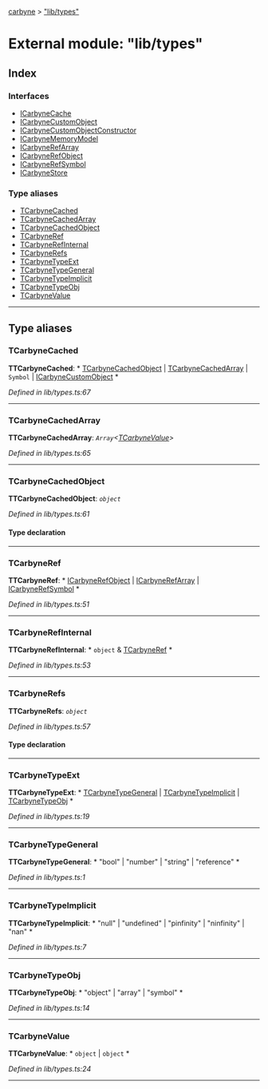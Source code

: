 [carbyne](../README.md) > ["lib/types"](../modules/_lib_types_.md)

# External module: "lib/types"

## Index

### Interfaces

* [ICarbyneCache](../interfaces/_lib_types_.icarbynecache.md)
* [ICarbyneCustomObject](../interfaces/_lib_types_.icarbynecustomobject.md)
* [ICarbyneCustomObjectConstructor](../interfaces/_lib_types_.icarbynecustomobjectconstructor.md)
* [ICarbyneMemoryModel](../interfaces/_lib_types_.icarbynememorymodel.md)
* [ICarbyneRefArray](../interfaces/_lib_types_.icarbynerefarray.md)
* [ICarbyneRefObject](../interfaces/_lib_types_.icarbynerefobject.md)
* [ICarbyneRefSymbol](../interfaces/_lib_types_.icarbynerefsymbol.md)
* [ICarbyneStore](../interfaces/_lib_types_.icarbynestore.md)

### Type aliases

* [TCarbyneCached](_lib_types_.md#tcarbynecached)
* [TCarbyneCachedArray](_lib_types_.md#tcarbynecachedarray)
* [TCarbyneCachedObject](_lib_types_.md#tcarbynecachedobject)
* [TCarbyneRef](_lib_types_.md#tcarbyneref)
* [TCarbyneRefInternal](_lib_types_.md#tcarbynerefinternal)
* [TCarbyneRefs](_lib_types_.md#tcarbynerefs)
* [TCarbyneTypeExt](_lib_types_.md#tcarbynetypeext)
* [TCarbyneTypeGeneral](_lib_types_.md#tcarbynetypegeneral)
* [TCarbyneTypeImplicit](_lib_types_.md#tcarbynetypeimplicit)
* [TCarbyneTypeObj](_lib_types_.md#tcarbynetypeobj)
* [TCarbyneValue](_lib_types_.md#tcarbynevalue)

---

## Type aliases

<a id="tcarbynecached"></a>

###  TCarbyneCached

**ΤTCarbyneCached**: * [TCarbyneCachedObject](_lib_types_.md#tcarbynecachedobject) &#124; [TCarbyneCachedArray](_lib_types_.md#tcarbynecachedarray) &#124; `Symbol` &#124; [ICarbyneCustomObject](../interfaces/_lib_types_.icarbynecustomobject.md)
*

*Defined in lib/types.ts:67*

___
<a id="tcarbynecachedarray"></a>

###  TCarbyneCachedArray

**ΤTCarbyneCachedArray**: *`Array`<[TCarbyneValue](_lib_types_.md#tcarbynevalue)>*

*Defined in lib/types.ts:65*

___
<a id="tcarbynecachedobject"></a>

###  TCarbyneCachedObject

**ΤTCarbyneCachedObject**: *`object`*

*Defined in lib/types.ts:61*

#### Type declaration

[key: `string`]: [TCarbyneValue](_lib_types_.md#tcarbynevalue)

___
<a id="tcarbyneref"></a>

###  TCarbyneRef

**ΤTCarbyneRef**: * [ICarbyneRefObject](../interfaces/_lib_types_.icarbynerefobject.md) &#124; [ICarbyneRefArray](../interfaces/_lib_types_.icarbynerefarray.md) &#124; [ICarbyneRefSymbol](../interfaces/_lib_types_.icarbynerefsymbol.md)
*

*Defined in lib/types.ts:51*

___
<a id="tcarbynerefinternal"></a>

###  TCarbyneRefInternal

**ΤTCarbyneRefInternal**: * `object` & [TCarbyneRef](_lib_types_.md#tcarbyneref)
*

*Defined in lib/types.ts:53*

___
<a id="tcarbynerefs"></a>

###  TCarbyneRefs

**ΤTCarbyneRefs**: *`object`*

*Defined in lib/types.ts:57*

#### Type declaration

[id: `string`]: [TCarbyneRefInternal](_lib_types_.md#tcarbynerefinternal)

___
<a id="tcarbynetypeext"></a>

###  TCarbyneTypeExt

**ΤTCarbyneTypeExt**: * [TCarbyneTypeGeneral](_lib_types_.md#tcarbynetypegeneral) &#124; [TCarbyneTypeImplicit](_lib_types_.md#tcarbynetypeimplicit) &#124; [TCarbyneTypeObj](_lib_types_.md#tcarbynetypeobj)
*

*Defined in lib/types.ts:19*

___
<a id="tcarbynetypegeneral"></a>

###  TCarbyneTypeGeneral

**ΤTCarbyneTypeGeneral**: * "bool" &#124; "number" &#124; "string" &#124; "reference"
*

*Defined in lib/types.ts:1*

___
<a id="tcarbynetypeimplicit"></a>

###  TCarbyneTypeImplicit

**ΤTCarbyneTypeImplicit**: * "null" &#124; "undefined" &#124; "pinfinity" &#124; "ninfinity" &#124; "nan"
*

*Defined in lib/types.ts:7*

___
<a id="tcarbynetypeobj"></a>

###  TCarbyneTypeObj

**ΤTCarbyneTypeObj**: * "object" &#124; "array" &#124; "symbol"
*

*Defined in lib/types.ts:14*

___
<a id="tcarbynevalue"></a>

###  TCarbyneValue

**ΤTCarbyneValue**: * `object` &#124; `object`
*

*Defined in lib/types.ts:24*

___

